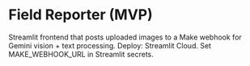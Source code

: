 # Field Reporter (MVP)
Streamlit frontend that posts uploaded images to a Make webhook for Gemini vision + text processing.
Deploy: Streamlit Cloud. Set MAKE_WEBHOOK_URL in Streamlit secrets.
